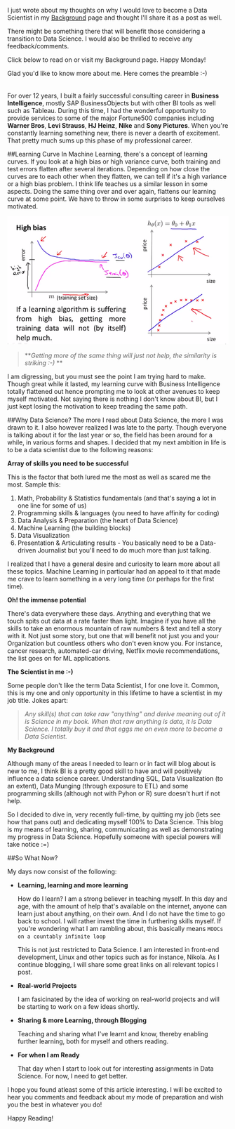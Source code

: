 <!-- 
.. title: Why I want to be a Data Scientist?
.. slug: why-data-scientist
.. date: 2014-09-24 10:21:49 UTC-08:00
.. tags: 
.. link: 
.. description: why data scientist data science
.. type: text
-->

I just wrote about my thoughts on why I would love to become a Data Scientist in my [Background](https://shankarmsy.github.io/stories/background.html) page and thought I'll share it as a post as well.

There might be something there that will benefit those considering a transition to Data Science. I would also be thrilled to receive any feedback/comments.

Click below to read on or visit my Background page. Happy Monday!

<!-- TEASER_END -->

Glad you'd like to know more about me. Here comes the preamble :-)  
<br></br>
For over 12 years, I built a fairly successful consulting career in **Business Intelligence**, mostly SAP BusinessObjects but with other BI tools as well such as Tableau. During this time, I had the wonderful opportunity to provide services to some of the major Fortune500 companies including **Warner Bros**, **Levi Strauss**, **HJ Heinz**, **Nike** and **Sony Pictures**. When you're constantly learning something new, there is never a dearth of excitement. That pretty much sums up this phase of my professional career.

##Learning Curve
In Machine Learning, there's a concept of learning curves.  If you look at a high bias or high variance curve, both training and test errors flatten after several iterations.  Depending on how close the curves are to each other when they flatten, we can tell if it's a high variance or a high bias problem. I think life teaches us a similar lesson in some aspects. Doing the same thing over and over again, flattens our learning curve at some point. We have to throw in some surprises to keep ourselves motivated. 

![ ](https://raw.githubusercontent.com/ShankarMsy/shankarmsy.github.io/source/galleries/Inserts/lc-hb.png  "Typical High Variance problem in ML, source Prof. Andrew Ng")  

> ***Getting more of the same thing will just not help, the similarity is striking :-)*  **

I am digressing, but you must see the point I am trying hard to make. Though great while it lasted, my learning curve with Business Intelligence totally flattened out hence prompting me to look at other avenues to keep myself motivated. Not saying there is nothing I don't know about BI, but I just kept losing the motivation to keep treading the same path.

##Why Data Science?
The more I read about Data Science, the more I was drawn to it. I also however realized I was late to the party. Though everyone is talking about it for the last year or so, the field has been around for a while, in various forms and shapes. I decided that my next ambition in life is to be a data scientist due to the following reasons:  

**Array of skills you need to be successful**
		
This is the factor that both lured me the most as well as scared me the most. Sample this:

1. Math, Probability & Statistics fundamentals (and that's saying a lot in one line for some of us)
2. Programming skills & languages (you need to have affinity for coding) 
3. Data Analysis & Preparation (the heart of Data Science)
4. Machine Learning (the building blocks)
5. Data Visualization
6. Presentation & Articulating results - You basically need to be a 		Data-driven Journalist but you'll need to do much more than just 		talking.  

I realized that I have a general desire and curiosity to learn more about all these topics. Machine Learning in particular had an appeal to it that made me crave to learn something in a very long time (or perhaps for the first time).

**Oh! the immense potential**  

There's data everywhere these days. Anything and everything that we touch spits out data at a rate faster than light. Imagine if you have all the skills to take an enormous mountain of raw numbers & text and tell a story with it. Not just some story, but one that will benefit not just you and your Organization but countless others who don't even know you. For instance, cancer research, automated-car driving, Netflix movie recommendations, the list goes on for ML applications.

**The Scientist in me :-)**  

Some people don't like the term Data Scientist, I for one love it. Common, this is my one and only opportunity in this lifetime to have a scientist in my job title. Jokes apart:

>*Any skill(s) that can take raw "anything" and derive meaning out of it is Science in my book. When that raw anything is data, it is Data Science. I totally buy it and that eggs me on even more to become a Data Scientist.*

**My Background**  

Although many of the areas I needed to learn or in fact will blog about is new to me, I think BI is a pretty good skill to have and will positively influence a data science career. Understanding SQL, Data Visualization (to an extent), Data Munging (through exposure to ETL) and some programming skills (although not with Pyhon or R) sure doesn't hurt if not help. 

So I decided to dive in, very recently full-time, by quitting my job (lets see how that pans out) and dedicating myself 100% to Data Science. This blog is my means of learning, sharing, communicating as well as demonstrating my progress in Data Science. Hopefully someone with special powers will take notice :=)

##So What Now?

My days now consist of the following:

- **Learning, learning and more learning**  

	How do I learn? I am a strong believer in teaching myself. In this day and age, with the amount of help that's available on the internet, anyone can learn just about anything, on their own. And I do not have the time to go back to school. I will rather invest the time in furthering skills myself. If you're wondering what I am rambling about, this basically means `MOOCs on a countably infinite loop`

	This is not just restricted to Data Science. I am interested in front-end development, Linux and other topics such as for instance, Nikola. As I continue blogging, I will share some great links on all relevant topics I post.

- **Real-world Projects**  

	I am fasicinated by the idea of working on real-world projects and will be starting to work on a few ideas shortly.  
 
- **Sharing & more Learning, through Blogging**  

	Teaching and sharing what I've learnt and know, thereby enabling further learning, both for myself and others reading.

- **For when I am Ready**  

	That day when I start to look out for interesting assignments in Data Science. For now, I need to get better.

I hope you found atleast some of this article interesting. I will be excited to hear you comments and feedback about my mode of preparation and wish you the best in whatever you do!
  
Happy Reading!
<br></br>
